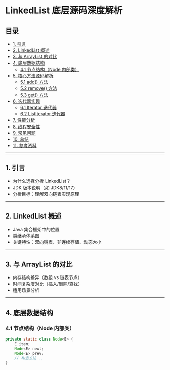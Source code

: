 # LinkedList 底层源码深度解析

## 目录
- [1. 引言](#1-引言)
- [2. LinkedList 概述](#2-linkedlist-概述)
- [3. 与 ArrayList 的对比](#3-与-arraylist-的对比)
- [4. 底层数据结构](#4-底层数据结构)
    - [4.1 节点结构（Node 内部类）](#41-节点结构node-内部类)
- [5. 核心方法源码解析](#5-核心方法源码解析)
    - [5.1 add() 方法](#51-add-方法)
    - [5.2 remove() 方法](#52-remove-方法)
    - [5.3 get() 方法](#53-get-方法)
- [6. 迭代器实现](#6-迭代器实现)
    - [6.1 Iterator 迭代器](#61-iterator-迭代器)
    - [6.2 ListIterator 迭代器](#62-listiterator-迭代器)
- [7. 性能分析](#7-性能分析)
- [8. 线程安全性](#8-线程安全性)
- [9. 常见问题](#9-常见问题)
- [10. 总结](#10-总结)
- [11. 参考资料](#11-参考资料)

---

## 1. 引言
- 为什么选择分析 LinkedList？
- JDK 版本说明（如 JDK8/11/17）
- 分析目标：理解双向链表实现原理

---

## 2. LinkedList 概述
- Java 集合框架中的位置
- 类继承体系图
- 关键特性：双向链表、非连续存储、动态大小

---

## 3. 与 ArrayList 的对比
- 内存结构差异（数组 vs 链表节点）
- 时间复杂度对比（插入/删除/查找）
- 适用场景分析

---

## 4. 底层数据结构

### 4.1 节点结构（Node 内部类）
```java
private static class Node<E> {
    E item;
    Node<E> next;
    Node<E> prev;
    // 构造方法...
}
```